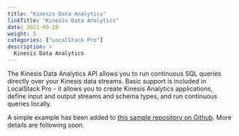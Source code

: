 ```yaml
---
title: "Kinesis Data Analytics"
linkTitle: "Kinesis Data Analytics"
date: 2021-09-28
weight: 5
categories: ["LocalStack Pro"]
description: >
  Kinesis Data Analytics
---
```


The Kinesis Data Analytics API allows you to run continuous SQL queries directly over your Kinesis data streams. Basic support is included in LocalStack Pro - it allows you to create Kinesis Analytics applications, define input and output streams and schema types, and run continuous queries locally.

A simple example has been added to [this sample repository on Github](https://github.com/localstack/localstack-pro-samples/tree/master/kinesis-analytics). More details are following soon.

